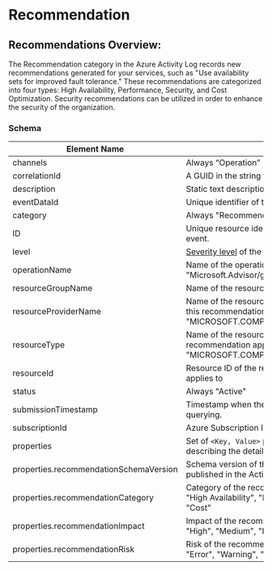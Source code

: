 # Recommendation

## Recommendations Overview:

The Recommendation category in the Azure Activity Log records new recommendations generated for your services, such as "Use availability sets for improved fault tolerance." These recommendations are categorized into four types: High Availability, Performance, Security, and Cost Optimization. Security recommendations can be utilized in order to enhance the security of the organization.&#x20;

### Schema

| Element Name                           | Description                                                                                                                         |
| -------------------------------------- | ----------------------------------------------------------------------------------------------------------------------------------- |
| channels                               | Always “Operation”                                                                                                                  |
| correlationId                          | A GUID in the string format.                                                                                                        |
| description                            | Static text description of the recommendation event                                                                                 |
| eventDataId                            | Unique identifier of the recommendation event.                                                                                      |
| category                               | Always "Recommendation"                                                                                                             |
| ID                                     | Unique resource identifier of the recommendation event.                                                                             |
| level                                  | [Severity level](https://learn.microsoft.com/en-us/azure/azure-monitor/essentials/activity-log-schema#severity-level) of the event. |
| operationName                          | Name of the operation. Always "Microsoft.Advisor/generateRecommendations/action"                                                    |
| resourceGroupName                      | Name of the resource group for the resource.                                                                                        |
| resourceProviderName                   | Name of the resource provider for the resource that this recommendation applies to, such as "MICROSOFT.COMPUTE"                     |
| resourceType                           | Name of the resource type for the resource that this recommendation applies to, such as "MICROSOFT.COMPUTE/virtualmachines"         |
| resourceId                             | Resource ID of the resource that the recommendation applies to                                                                      |
| status                                 | Always "Active"                                                                                                                     |
| submissionTimestamp                    | Timestamp when the event became available for querying.                                                                             |
| subscriptionId                         | Azure Subscription ID.                                                                                                              |
| properties                             | Set of `<Key, Value>` pairs (that is, a Dictionary) describing the details of the recommendation.                                   |
| properties.recommendationSchemaVersion | Schema version of the recommendation properties published in the Activity Log entry                                                 |
| properties.recommendationCategory      | Category of the recommendation. Possible values are "High Availability", "Performance", "Security", and "Cost"                      |
| properties.recommendationImpact        | Impact of the recommendation. Possible values are "High", "Medium", "Low"                                                           |
| properties.recommendationRisk          | Risk of the recommendation. Possible values are "Error", "Warning", "None"                                                          |
